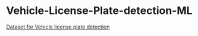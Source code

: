 # Vehicle-License-Plate-detection-ML

[Dataset for Vehicle license plate detection](https://www.kaggle.com/datasets/andrewmvd/car-plate-detection)

